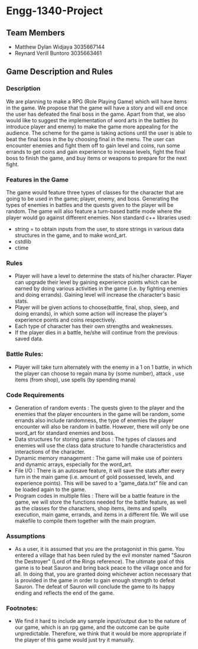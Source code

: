 # Engg-1340-Project
## Team Members
- Matthew Dylan Widjaya 3035667144
- Reynard Verill Buntoro 3035663461
## Game Description and Rules

### Description
We are planning to make a RPG (Role Playing Game) which will have items in the game. We propose that the game will have a story and will end once the user has defeated the final boss in the game. Apart from that, we also would like to suggest the implementation of word arts in the battles (to introduce player and enemy) to make the game more appealing for the audience. The scheme for the game is taking actions until the user is able to beat the final boss in the by choosing final in the menu. The user can encounter enemies and fight them off to gain level and coins, run some errands to get coins and gain experience to increase levels, fight the final boss to finish the game, and buy items or weapons to prepare for the next fight. 

### Features in the Game
The game would feature three types of classes for the character that are going to be used in the game; player, enemy, and boss.  Generating the types of enemies in battles and the quests given to the player will be random. The game will also feature a turn-based battle mode where the player would go against different enemies. 
Non standard c++ libraries used:
- string = to obtain inputs from the user, to store strings in various data structures in the game, and to make word_art.
- cstdlib
- ctime

### Rules
- Player will have a level to determine the stats of his/her character. Player can upgrade their level by gaining experience points which can be earned by doing various activities in the game (i.e. by fighting enemies and doing errands). Gaining level will increase the character's basic stats.
- Player will be given actions to choose(battle, final, shop, sleep, and doing errands), in which some action will increase the player's experience points and coins respectively.
- Each type of character has their own strengths and weaknesses.
- If the player dies in a battle, he/she will continue from the previous saved data.

### Battle Rules:
- Player will take turn alternately with the enemy in a 1 on 1 battle, in which the player can choose to regain mana by (some number), attack , use items (from shop), use spells (by spending mana)
### Code Requirements
- Generation of random events : The quests given to the player and the enemies that the player encounters in the game will be random, some errands also include randomness, the type of enemies the player encounter will also be random in battle. However, there will only be one word_art for standard enemies and boss.
- Data structures for storing game status : The types of classes and enemies will use the class data structure to handle characteristics and interactions of the character.
- Dynamic memory management : The game will make use of pointers and dynamic arrays, especially for the word_art.
- File I/O : There is an autosave feature, it will save the stats after every turn in the main game (i.e. amount of gold possessed, levels, and experience points). This will be saved to a “game_data.txt” file and can be loaded again to the game.
- Program codes in multiple files : There will be a battle feature in the game, we will store the functions needed for the battle feature, as well as the classes for the characters, shop items, items and spells execution, main game, errands, and items in a different file. We will use makefile to compile them together with the main program.

### Assumptions
- As a user, it is assumed that you are the protagonist in this game. You entered a village that has been ruled by the evil monster named "Sauron the Destroyer" (Lord of the Rings reference). The ultimate goal of this game is to beat Sauron and bring back peace to the village once and for all. In doing that, you are granted doing whichever action necessary that is provided in the game in order to gain enough strength to defeat Sauron. The defeat of Sauron will conclude the game to its happy ending and reflects the end of the game.

### Footnotes:
- We find it hard to include any sample input/output due to the nature of our game, which is an rpg game, and the outcome can be quite unpredictable. Therefore, we think that it would be more appropriate if the player of this game would just try it manually.
